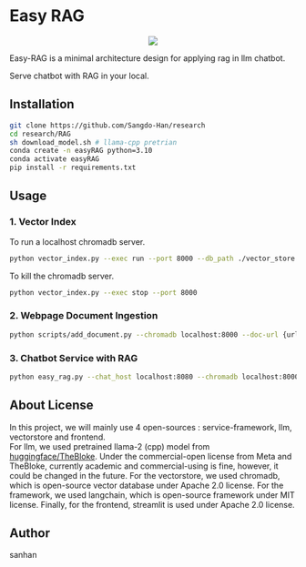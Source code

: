 # Easy RAG

<p align="center">
 <img src="https://sangdo-han.github.io/docs/research/llm/rag_architecture.png">
</p>

Easy-RAG is a minimal architecture design for applying rag in llm chatbot.

Serve chatbot with RAG in your local. 

## Installation

```bash
git clone https://github.com/Sangdo-Han/research
cd research/RAG
sh download_model.sh # llama-cpp pretrian
conda create -n easyRAG python=3.10
conda activate easyRAG
pip install -r requirements.txt
```

## Usage
### 1. Vector Index
To run a localhost chromadb server.   
```sh
python vector_index.py --exec run --port 8000 --db_path ./vector_store --detach
```  
To kill the chromadb server.
```sh
python vector_index.py --exec stop --port 8000 
```  

### 2. Webpage Document Ingestion
```sh
python scripts/add_document.py --chromadb localhost:8000 --doc-url {url-of-document(s)} 
```

### 3. Chatbot Service with RAG

```bash
python easy_rag.py --chat_host localhost:8080 --chromadb localhost:8000 --config ./config/service.yaml
```

## About License
In this project, we will mainly use 4 open-sources : service-framework, llm, vectorstore and frontend.   
For llm, we used pretrained llama-2 (cpp) model from [huggingface/TheBloke](https://huggingface.co/TheBloke/Llama-2-7B-Chat-GGUF). Under the commercial-open license from Meta and TheBloke, currently academic and commercial-using is fine, however, it could be changed in the future. For the vectorstore, we used chromadb, which is open-source vector database under Apache 2.0 license. For the framework, we used langchain, which is open-source framework under MIT license. Finally, for the frontend, streamlit is used under Apache 2.0 license.

## Author
sanhan
